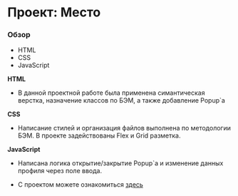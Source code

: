 # Проект: Место

### Обзор

* HTML
* CSS
* JavaScript

**HTML**

* В данной проектной работе была применена симантическая верстка, назначение классов по БЭМ,
  а также добавление Popup`a

**CSS**

* Написание стилей и организация файлов выполнена по методологии БЭМ.
  В проекте задействованы Flex и Grid разметка.

**JavaScript**

* Написана логика открытие/закрытие Popup`a и изменение данных профиля через поле ввода.

* С проектом можете ознакомиться [здесь](https://sanclays.github.io/mesto/ "Mesto")